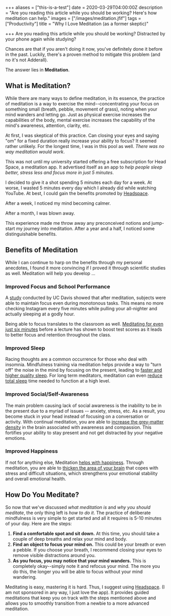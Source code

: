 +++
aliases = ["this-is-a-test"]
date = 2020-03-29T04:00:00Z
description = "Are you reading this article while you should be working? Here's how meditation can help."
images = ["/images/meditation.jfif"]
tags = ["Productivity"]
title = "Why I Love Meditation (as a former skeptic)"

+++
Are you reading this article while you should be working? Distracted by your phone again while studying?

Chances are that if you aren't doing it now, you've definitely done it before in the past. Luckily, there's a proven method to mitigate this problem (and no it's not Adderall).

The answer lies in **Meditation**.

## What is Meditation?

While there are many ways to define meditation, in its essence, the practice of meditation is a way to exercise the mind--concentrating your focus on something small (breath, pebble, movement of grass), noting when your mind wanders and letting go. Just as physical exercise increases the capabilities of the body, mental exercise increases the capability of the mind's awareness, attention, clarity, etc.

At first, I was skeptical of this practice. Can closing your eyes and saying "om" for a fixed duration really increase your ability to focus? It seemed rather unlikely. For the longest time, I was in this pool as well. _There was no way meditation would work_.

This was not until my university started offering a free subscription for Head Space, a meditation app. It advertised itself as an app to _help_ _people sleep better, stress less and focus more in just 5 minutes_.

I decided to give it a shot spending 5 minutes each day for a week. At worse, I wasted 5 minutes every day which I already did while watching YouTube. At best, I could gain the benefits promoted by [Headspace]().

After a week, I noticed my mind becoming calmer.

After a month, I was blown away.

This experience made me throw away any preconceived notions and jump-start my journey into meditation. After a year and a half, I noticed some distinguishable benefits.

## Benefits of Meditation

While I can continue to harp on the benefits through my personal anecdotes, I found it more convincing if I proved it through scientific studies as well. Meditation will help you develop ...

### Improved Focus and School Performance

A [study]() conducted by UC Davis showed that after meditation, subjects were able to maintain focus even during monotonous tasks. This means no more checking Instagram every five minutes while pulling your all-nighter and actually sleeping at a godly hour.

Being able to focus translates to the classroom as well. [Meditating for even just six minutes](https://www.sciencedaily.com/releases/2013/04/130409131811.htm) before a lecture has shown to boost test scores as it leads to better focus and retention throughout the class.

### Improved Sleep

Racing thoughts are a common occurrence for those who deal with insomnia. Mindfulness training via meditation helps provide a way to "turn off" the noise in the mind by focusing on the present, leading to [faster and higher quality sleep](https://www.health.harvard.edu/blog/mindfulness-meditation-helps-fight-insomnia-improves-sleep-201502187726). For long term meditators, meditation can even [reduce total sleep](https://www.ncbi.nlm.nih.gov/pmc/articles/PMC2919439/) time needed to function at a high level.

### Improved Social/Self-Awareness

The main problem causing lack of social awareness is the inability to be in the present due to a myriad of issues -- anxiety, stress, etc. As a result, you become stuck in your head instead of focusing on a conversation or activity. With continual meditation, you are able to [increase the grey-matter density](https://journals.sagepub.com/doi/pdf/10.1177/1533210107311624) in the brain associated with awareness and compassion. This fortifies your ability to stay present and not get distracted by your negative emotions.

### Improved Happiness

If not for anything else, Meditation [helps with happiness](https://www.forbes.com/sites/jeenacho/2016/03/05/increase-happiness-and-sense-of-well-being-through-meditation/#59a058a22adb). Through meditation, you are able to [thicken the area of your brain](https://www.ncbi.nlm.nih.gov/pmc/articles/PMC3004979/) that copes with stress and difficult situations, which strengthens your emotional stability and overall emotional health.

## How Do You Meditate?

So now that we've discussed _what meditation is_ and _why you should meditate_, the only thing left is _how to do it_. The practice of deliberate mindfulness is very simple to get started and all it requires is 5-10 minutes of your day. Here are the steps:

1. **Find a comfortable spot and sit down.** At this time, you should take a couple of deep breaths and relax your mind and body.
2. **Find an object to focus your mind on.** This could be your breath or even a pebble. If you choose your breath, I recommend closing your eyes to remove visible distractions around you.
3. **As you focus, you may notice that your mind wanders.** This is completely okay--simply note it and refocus your mind. The more you do this, the longer you will be able to focus without your mind wandering.

Meditating is easy, mastering it is hard. Thus, I suggest using [Headspace](https://www.headspace.com/ "url: https://www.headspace.com/"). (I am not sponsored in any way, I just love the app). It provides guided meditations that keep you on track with the steps mentioned above and allows you to smoothly transition from a newbie to a more advanced meditation.